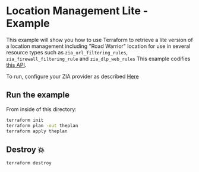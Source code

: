 # Location Management Lite - Example

This example will show you how to use Terraform to retrieve a lite version of a location management including "Road Warrior" location for use in several resource types such as ``zia_url_filtering_rules``, ``zia_firewall_filtering_rule`` and ``zia_dlp_web_rules``
This example codifies [this API](https://help.zscaler.com/zia/location-management#/locations/lite-get).

To run, configure your ZIA provider as described [Here](https://github.com/zscaler/terraform-provider-zia/blob/master/docs/index.md)

## Run the example

From inside of this directory:

```bash
terraform init
terraform plan -out theplan
terraform apply theplan
```

## Destroy 💥

```bash
terraform destroy
```
